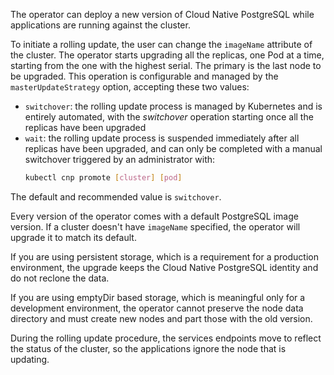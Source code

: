 The operator can deploy a new version of Cloud Native PostgreSQL
while applications are running against the cluster.

To initiate a rolling update, the user can change the `imageName`
attribute of the cluster. The operator starts upgrading all the
replicas, one Pod at a time, starting from the one with the highest
serial.
The primary is the last node to be upgraded. This operation
is configurable and managed by the `masterUpdateStrategy` option,
accepting these two values:

* `switchover`: the rolling update process is managed by Kubernetes
  and is entirely automated, with the *switchover* operation
  starting once all the replicas have been upgraded
* `wait`: the rolling update process is suspended immediately
  after all replicas have been upgraded, and can only be completed
  with a manual switchover triggered by an administrator with:
  ```sh
  kubectl cnp promote [cluster] [pod]
  ```

The default and recommended value is `switchover`.

Every version of the operator comes with a default PostgreSQL image version.
If a cluster doesn't have `imageName` specified, the operator will upgrade
it to match its default.

If you are using persistent storage, which is a requirement for
a production environment, the upgrade keeps the Cloud Native PostgreSQL
identity and do not reclone the data.

If you are using emptyDir based storage, which is meaningful only for
a development environment, the operator cannot preserve the node
data directory and must create new nodes and part those with
the old version.

During the rolling update procedure, the services endpoints move to reflect
the status of the cluster, so the applications ignore the node that
is updating.
